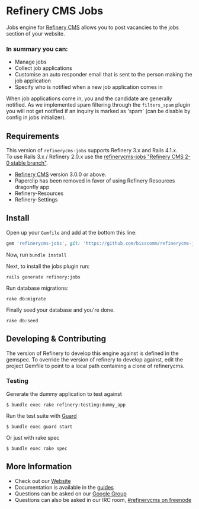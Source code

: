 # Refinery CMS Jobs

Jobs engine for [Refinery CMS](http://refinerycms.com) allows you to post vacancies to the jobs section of your website.

### In summary you can:
* Manage jobs
* Collect job applications
* Customise an auto responder email that is sent to the person making the job application
* Specify who is notified when a new job application comes in

When job applications come in, you and the candidate are generally notified. As we implemented spam filtering through the `filters_spam` plugin you will not get notified if an inquiry is marked as 'spam' (can be disable by config in jobs initializer).

## Requirements

This version of `refinerycms-jobs` supports Refinery 3.x and Rails 4.1.x.  
To use Rails 3.x / Refinery 2.0.x use the [refinerycms-jobs "Refinery CMS 2-0 stable branch"](http://github.com/bisscomm/refinerycms-jobs/tree/2-0-stable).

* [Refinery CMS](http://refinerycms.com) version 3.0.0 or above.
* Paperclip has been removed in favor of using Refinery Resources dragonfly app
* Refinery-Resources
* Refinery-Settings

## Install

Open up your ``Gemfile`` and add at the bottom this line:

```ruby
gem 'refinerycms-jobs', git: 'https://github.com/bisscomm/refinerycms-jobs', branch: 'master'
```

Now, run ``bundle install``

Next, to install the jobs plugin run:

    rails generate refinery:jobs

Run database migrations:

    rake db:migrate

Finally seed your database and you're done.

    rake db:seed

## Developing & Contributing

The version of Refinery to develop this engine against is defined in the gemspec. To override the version of refinery to develop against, edit the project Gemfile to point to a local path containing a clone of refinerycms.

### Testing

Generate the dummy application to test against

    $ bundle exec rake refinery:testing:dummy_app

Run the test suite with [Guard](https://github.com/guard/guard)

    $ bundle exec guard start

Or just with rake spec

    $ bundle exec rake spec


## More Information
* Check out our [Website](http://refinerycms.com/)
* Documentation is available in the [guides](http://refinerycms.com/guides)
* Questions can be asked on our [Google Group](http://group.refinerycms.org)
* Questions can also be asked in our IRC room, [#refinerycms on freenode](irc://irc.freenode.net/refinerycms)

